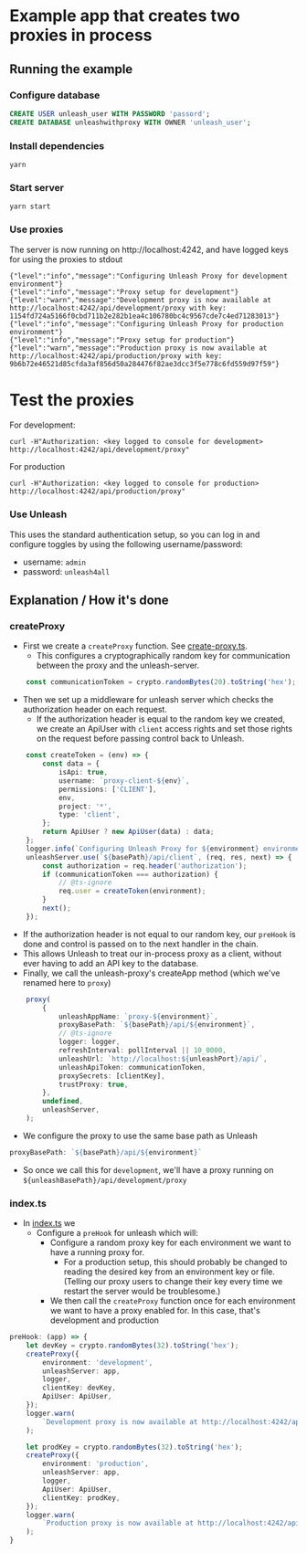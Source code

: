 # Example app that creates two proxies in process



## Running the example

### Configure database
```sql
CREATE USER unleash_user WITH PASSWORD 'passord';
CREATE DATABASE unleashwithproxy WITH OWNER 'unleash_user';
```

### Install dependencies
```shell
yarn
```

### Start server
```shell
yarn start
```

### Use proxies

The server is now running on http://localhost:4242, and have logged keys for using the proxies to stdout
```shell
{"level":"info","message":"Configuring Unleash Proxy for development environment"}
{"level":"info","message":"Proxy setup for development"}
{"level":"warn","message":"Development proxy is now available at http://localhost:4242/api/development/proxy with key: 1154fd724a5166f0cbd711b2e282b1ea4c106780bc4c9567cde7c4ed71283013"}
{"level":"info","message":"Configuring Unleash Proxy for production environment"}
{"level":"info","message":"Proxy setup for production"}
{"level":"warn","message":"Production proxy is now available at http://localhost:4242/api/production/proxy with key: 9b6b72e46521d85cfda3af856d50a284476f82ae3dcc3f5e778c6fd559d97f59"}

```

# Test the proxies

For development:
```shell
curl -H"Authorization: <key logged to console for development> http://localhost:4242/api/development/proxy"
```

For production
```shell
curl -H"Authorization: <key logged to console for production> http://localhost:4242/api/production/proxy"
```


### Use Unleash
 
This uses the standard authentication setup, so you can log in and configure toggles by using the following username/password:

- username: `admin`
- password: `unleash4all`



## Explanation / How it's done

### createProxy
- First we create a `createProxy` function. See [create-proxy.ts](./src/create-proxy.ts).
    - This configures a cryptographically random key for communication between the proxy and the unleash-server.
```typescript
    const communicationToken = crypto.randomBytes(20).toString('hex');
```

- Then we set up a middleware for unleash server which checks the authorization header on each request.
    - If the authorization header is equal to the random key we created,
      we create an ApiUser with `client` access rights and set those rights on the request before passing control back to Unleash.

```typescript
    const createToken = (env) => {
        const data = {
            isApi: true,
            username: `proxy-client-${env}`,
            permissions: ['CLIENT'],
            env,
            project: '*',
            type: 'client',
        };
        return ApiUser ? new ApiUser(data) : data;
    };
    logger.info(`Configuring Unleash Proxy for ${environment} environment`);
    unleashServer.use(`${basePath}/api/client`, (req, res, next) => {
        const authorization = req.header('authorization');
        if (communicationToken === authorization) {
            // @ts-ignore
            req.user = createToken(environment);
        }
        next();
    });
```
- If the authorization header is not equal to our random key, our `preHook` is done and control is passed on to the next handler in the chain.
- This allows Unleash to treat our in-process proxy as a client, without ever having to add an API key to the database.
- Finally, we call the unleash-proxy's createApp method (which we've renamed here to `proxy`)

```typescript
    proxy(
        {
            unleashAppName: `proxy-${environment}`,
            proxyBasePath: `${basePath}/api/${environment}`,
            // @ts-ignore
            logger: logger,
            refreshInterval: pollInterval || 10_0000,
            unleashUrl: `http://localhost:${unleashPort}/api/`,
            unleashApiToken: communicationToken,
            proxySecrets: [clientKey],
            trustProxy: true,
        },
        undefined,
        unleashServer,
    );
```

- We configure the proxy to use the same base path as Unleash
```typescript
proxyBasePath: `${basePath}/api/${environment}`
```
- So once we call this for `development`, we'll have a proxy running on `${unleashBasePath}/api/development/proxy`

### index.ts
- In [index.ts](./src/index.ts) we
    - Configure a `preHook` for unleash which will:
        - Configure a random proxy key for each environment we want to have a running proxy for.
            - For a production setup, this should probably be changed to reading the desired key from an environment key or file. (Telling our proxy users to change their key every time we restart the server would be troublesome.)
        - We then call the `createProxy` function once for each environment we want to have a proxy enabled for. In this case, that's development and production
```typescript
preHook: (app) => {
    let devKey = crypto.randomBytes(32).toString('hex');
    createProxy({
        environment: 'development',
        unleashServer: app,
        logger,
        clientKey: devKey,
        ApiUser: ApiUser,
    });
    logger.warn(
        `Development proxy is now available at http://localhost:4242/api/development/proxy with key: ${devKey}`,
    );

    let prodKey = crypto.randomBytes(32).toString('hex');
    createProxy({
        environment: 'production',
        unleashServer: app,
        logger,
        ApiUser: ApiUser,
        clientKey: prodKey,
    });
    logger.warn(
        `Production proxy is now available at http://localhost:4242/api/development/proxy with key: ${prodKey}`,
    );
}
```


